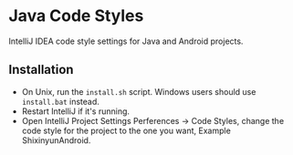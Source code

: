 Java Code Styles
================

IntelliJ IDEA code style settings for Java and Android projects.


Installation
------------

 * On Unix, run the `install.sh` script. Windows users should use `install.bat` instead.
 * Restart IntelliJ if it's running.
 * Open IntelliJ Project Settings Perferences -> Code Styles, change the code style for the
   project to the one you want, Example ShixinyunAndroid.
